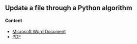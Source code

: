 <h2>Update a file through a Python algorithm</h2>
<h4>Content</h4>

- [Microsoft Word Document](https://github.com/pbroding/update-a-file-through-a-python-algorithm/blob/main/Algorithm-for-file-updates-in-Python-PB.docx)
- [PDF](https://github.com/pbroding/update-a-file-through-a-python-algorithm/blob/main/Algorithm-for-file-updates-in-Python-PB.pdf)
